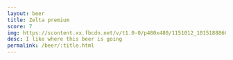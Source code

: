 ```yaml
---
layout: beer
title: Zelta premium
score: 7
img: https://scontent.xx.fbcdn.net/v/t1.0-0/p480x480/1151012_10151888666008745_854242907_n.jpg?oh=065ad20411c21d033f990b9c19077c8a&oe=587619D1
desc: I like where this beer is going
permalink: /beer/:title.html
---
```


